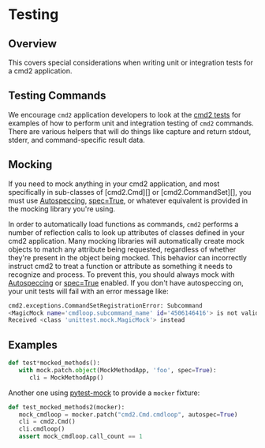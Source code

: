 # Testing

## Overview

This covers special considerations when writing unit or integration tests for a cmd2 application.

## Testing Commands

We encourage `cmd2` application developers to look at the
[cmd2 tests](https://github.com/python-cmd2/cmd2/tree/main/tests) for examples of how to perform
unit and integration testing of `cmd2` commands. There are various helpers that will do things like
capture and return stdout, stderr, and command-specific result data.

## Mocking

If you need to mock anything in your cmd2 application, and most specifically in sub-classes of
[cmd2.Cmd][] or [cmd2.CommandSet][], you must use
[Autospeccing](https://docs.python.org/3/library/unittest.mock.html#autospeccing),
[spec=True](https://docs.python.org/3/library/unittest.mock.html#patch), or whatever equivalent is
provided in the mocking library you're using.

In order to automatically load functions as commands, `cmd2` performs a number of reflection calls
to look up attributes of classes defined in your cmd2 application. Many mocking libraries will
automatically create mock objects to match any attribute being requested, regardless of whether
they're present in the object being mocked. This behavior can incorrectly instruct cmd2 to treat a
function or attribute as something it needs to recognize and process. To prevent this, you should
always mock with [Autospeccing](https://docs.python.org/3/library/unittest.mock.html#autospeccing)
or [spec=True](https://docs.python.org/3/library/unittest.mock.html#patch) enabled. If you don't
have autospeccing on, your unit tests will fail with an error message like:

```sh
cmd2.exceptions.CommandSetRegistrationError: Subcommand
<MagicMock name='cmdloop.subcommand_name' id='4506146416'> is not valid: must be a string.
Received <class 'unittest.mock.MagicMock'> instead
```

## Examples

```py
def test*mocked_methods():
   with mock.patch.object(MockMethodApp, 'foo', spec=True):
      cli = MockMethodApp()
```

Another one using [pytest-mock](https://pypi.org/project/pytest-mock) to provide a `mocker` fixture:

```py
def test_mocked_methods2(mocker):
   mock_cmdloop = mocker.patch("cmd2.Cmd.cmdloop", autospec=True)
   cli = cmd2.Cmd()
   cli.cmdloop()
   assert mock_cmdloop.call_count == 1
```
